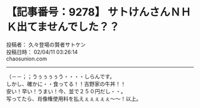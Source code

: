 # 【記事番号：9278】 サトけんさんＮＨＫ出てませんでした？？

投稿者： 久々登場の賢者サトケン  
投稿日時： 02/04/11 03:26:14  
chaosunion.com

---

（－－；；うぅぅぅぅう・・・・しらんです。  
しかし、確かに・・食ってる！！吉野家の牛丼！！  
安い！早い！うまい！今、並で２５０円だし・・。  
写ってたら、肖像権使用料を払えぇぇぇぇぇ～～！以上。